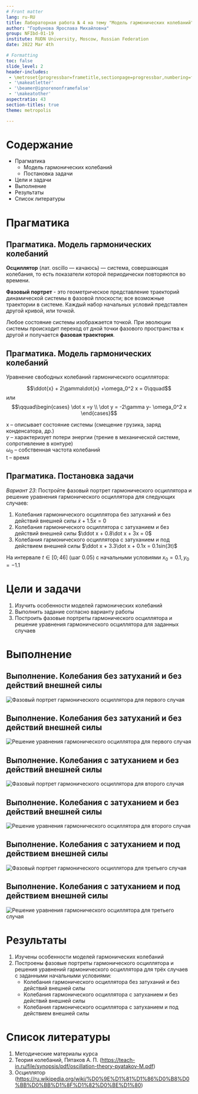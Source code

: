 ```yaml
---
# Front matter
lang: ru-RU
title: Лабораторная работа № 4 на тему "Модель гармонических колебаний"
author: "Горбунова Ярослава Михайловна"
group: NFIbd-01-19
institute: RUDN University, Moscow, Russian Federation
date: 2022 Mar 4th

# Formatting
toc: false
slide_level: 2
header-includes: 
 - \metroset{progressbar=frametitle,sectionpage=progressbar,numbering=fraction}
 - '\makeatletter'
 - '\beamer@ignorenonframefalse'
 - '\makeatother'
aspectratio: 43
section-titles: true
theme: metropolis

---
```


# Содержание
* Прагматика
  - Модель гармонических колебаний
  - Постановка задачи
* Цели и задачи
* Выполнение
* Результаты
* Список литературы

# Прагматика
## Прагматика. Модель гармонических колебаний
**Осциллятор** (лат. oscillo — качаюсь) — система, совершающая колебания, то есть показатели которой периодически повторяются во времени.

**Фазовый портрет** - это геометрическое представление траекторий динамической системы в фазовой плоскости; все возможные траектории в системе. Каждый набор начальных условий представлен другой кривой, или точкой. 

Любое состояние системы изображается точкой. При эволюции системы происходит переход от дной точки фазового пространства к другой и получается **фазовая траектория**.

## Прагматика. Модель гармонических колебаний
Уравнение свободных колебаний гармонического осциллятора:

$$\ddot{x} + 2\gamma\dot{x} +\omega_0^2 x = 0\qquad$$ или $$\qquad\begin{cases}
   \dot x =y \\
   \dot y = -2\gamma y- \omega_0^2 x 
 \end{cases}$$

x – описывает состояние системы (смещение грузика, заряд конденсатора, др.)<br>
$\gamma$ – характеризует потери энергии (трение в механической системе, сопротивление в контуре)<br>
$\omega_0$ – собственная частота колебаний<br>
t – время

## Прагматика. Постановка задачи
*Вариант 23*: Постройте фазовый портрет гармонического осциллятора и решение уравнения гармонического осциллятора для следующих случаев:

1. Колебания гармонического осциллятора без затуханий и без действий внешней силы $\dot x + 1.5x = 0$
2. Колебания гармонического осциллятора c затуханием и без действий внешней силы $\ddot x + 0.8\dot x + 3x = 0$
3.  Колебания гармонического осциллятора c затуханием и под действием внешней силы $\ddot x + 3.3\dot x + 0.1x = 0.1sin(3t)$

На интервале $t \in [0; 46]$ (шаг 0.05) с начальными условиями $x_0=0.1, y_0 = -1.1$

# Цели и задачи
1. Изучить особенности моделей гармонических колебаний
2. Выполнить задание согласно варианту работы
3. Построить фазовые портреты гармонического осциллятора и решение уравнения гармонического осциллятора для заданных случаев

# Выполнение
## Выполнение. Колебания без затуханий и без действий внешней силы
![Фазовый портрет гармонического осциллятора для первого случая](images/2.jpg "Фазовый портрет гармонического осциллятора для первого случая") 

## Выполнение. Колебания без затуханий и без действий внешней силы
![Решение уравнения гармонического осциллятора для первого случая](images/1.jpg "Решение уравнения гармонического осциллятора для первого случая")

## Выполнение. Колебания c затуханием и без действий внешней силы
![Фазовый портрет гармонического осциллятора для второго случая](images/4.jpg "Фазовый портрет гармонического осциллятора для второго случая") 

## Выполнение. Колебания c затуханием и без действий внешней силы
![Решение уравнения гармонического осциллятора для второго случая](images/3.jpg "Решение уравнения гармонического осциллятора для второго случая")

## Выполнение. Колебания c затуханием и под действием внешней силы
![Фазовый портрет гармонического осциллятора для третьего случая](images/6.jpg "Фазовый портрет гармонического осциллятора для третьего случая") 

## Выполнение. Колебания c затуханием и под действием внешней силы
![Решение уравнения гармонического осциллятора для третьего случая](images/5.jpg "Решение уравнения гармонического осциллятора для третьего случая")

# Результаты
1. Изучены особенности моделей гармонических колебаний
2. Построены фазовые портреты гармонического осциллятора и решения уравнений гармонического осциллятора для трёх случаев с заданными начальными условиями:
    * Колебания гармонического осциллятора без затуханий и без действий внешней силы
    * Колебания гармонического осциллятора c затуханием и без действий внешней силы
    * Колебания гармонического осциллятора c затуханием и под действием внешней силы 

# Список литературы
1. Методические материалы курса
2. Теория колебаний, Пятаков А. П. (<https://teach-in.ru/file/synopsis/pdf/oscillation-theory-pyatakov-M.pdf>)
3. Осциллятор (<https://ru.wikipedia.org/wiki/%D0%9E%D1%81%D1%86%D0%B8%D0%BB%D0%BB%D1%8F%D1%82%D0%BE%D1%80>)